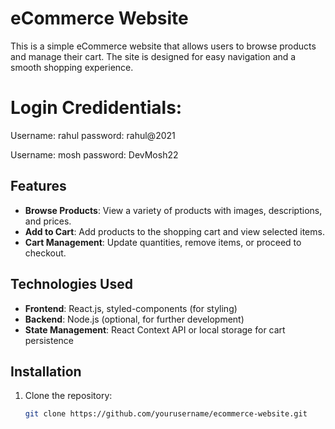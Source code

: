 # eCommerce Website

This is a simple eCommerce website that allows users to browse products and manage their cart. The site is designed for easy navigation and a smooth shopping experience.

# Login Credidentials:
   Username: rahul
   password: rahul@2021

   Username: mosh
   password: DevMosh22

## Features
- **Browse Products**: View a variety of products with images, descriptions, and prices.
- **Add to Cart**: Add products to the shopping cart and view selected items.
- **Cart Management**: Update quantities, remove items, or proceed to checkout.

## Technologies Used
- **Frontend**: React.js, styled-components (for styling)
- **Backend**: Node.js (optional, for further development)
- **State Management**: React Context API or local storage for cart persistence

## Installation
1. Clone the repository:
   ```bash
   git clone https://github.com/yourusername/ecommerce-website.git

